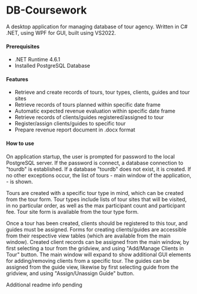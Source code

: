 # DB-Coursework
A desktop application for managing database of tour agency. Written in C# .NET, using WPF for GUI, built using VS2022.

#### Prerequisites
- .NET Runtime 4.6.1
- Installed PostgreSQL Database

#### Features
- Retrieve and create records of tours, tour types, clients, guides and tour sites
- Retrieve records of tours planned within specific date frame
- Automatic expected revenue evaluation within specific date frame
- Retrieve records of clients/guides registered/assigned to tour
- Register/assign clients/guides to specific tour
- Prepare revenue report document in .docx format

#### How to use
On application startup, the user is prompted for password to the local PostgreSQL server. If the password is connect, a database connection to "tourdb" is established. If a database "tourdb" does not exist, it is created. If no other exceptions occur, the list of tours - main window of the application, - is shown.

Tours are created with a specific tour type in mind, which can be created from the tour form. Tour types include lists of tour sites that will be visited, in no particular order, as well as the max participant count and participant fee. Tour site form is available from the tour type form.

Once a tour has been created, clients should be registered to this tour, and guides must be assigned. Forms for creating clients/guides are accessible from their respective view tables (which are available from the main window). Created client records can be assigned from the main window, by first selecting a tour from the gridview, and using "Add/Manage Clients in Tour" button. The main window will expand to show additional GUI elements for adding/removing clients from a specific tour. The guides can be assigned from the guide view, likewise by first selecting guide from the gridview, and using "Assign/Unassign Guide" button. 

Additional readme info pending
